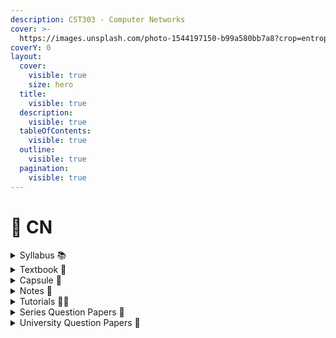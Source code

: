 ```yaml
---
description: CST303 - Computer Networks
cover: >-
  https://images.unsplash.com/photo-1544197150-b99a580bb7a8?crop=entropy&cs=srgb&fm=jpg&ixid=M3wxOTcwMjR8MHwxfHNlYXJjaHw1fHxuZXR3b3JrfGVufDB8fHx8MTcxOTA1MjI2M3ww&ixlib=rb-4.0.3&q=85
coverY: 0
layout:
  cover:
    visible: true
    size: hero
  title:
    visible: true
  description:
    visible: true
  tableOfContents:
    visible: true
  outline:
    visible: true
  pagination:
    visible: true
---
```


# 🛜 CN

<details>

<summary>Syllabus 📚</summary>

[CST303](https://drive.google.com/file/d/11lWie2DJxvQEaMIKv1Dk_R_5jBplVsNy/view?usp=drive_link)👈

</details>

<details>

<summary>Textbook 📖</summary>

[CN Textbook](https://drive.google.com/drive/folders/15t6GH3Ub9mcDCsn0YTOmtlLgGUi9QcpE?usp=drive_link)👈

</details>

<details>

<summary>Capsule 💊</summary>

[CN Short Notes](https://drive.google.com/drive/folders/14cBP3Suil5Wz2KW0Wp7gx2JeTNCmpusj?usp=drive_link)👈

</details>

<details>

<summary>Notes 📒</summary>

[CN Notes](https://drive.google.com/drive/folders/1d3g9-VW9ITINwF_zhX_Wpj7IZrGwnjUu?usp=drive_link)👈

</details>

<details>

<summary>Tutorials 🧑‍🏫</summary>

[Computer Networks - Neso Academy](https://youtube.com/playlist?list=PLBlnK6fEyqRgMCUAG0XRw78UA8qnv6jEx\&feature=shared)👈

[Computer Networks (Complete Playlist) - Gate Smashers](https://youtube.com/playlist?list=PLxCzCOWd7aiGFBD2-2joCpWOLUrDLvVV_\&feature=shared) 👈

[Computer Networks - KTU Syllabus](https://youtube.com/playlist?list=PLhtX56ZhBiZF2RM1OmtUOnR9vA-JGSDuH\&feature=shared) 👈

[Manchester Encoding in 2 minutes - Devil's Workshop](https://youtu.be/XKtxxZ327UM?feature=shared) 👈

[Distance Vector Routing (Solved problem) - Lets Try](https://youtu.be/g95XtDqeUmQ?feature=shared) 👈

[Communication Networks Quality Of Service (QOS). - SK Wish](https://youtu.be/-cGMmSx9Ag0?feature=shared) 👈

[COMPUTER NETWORKS - S5 - EDULINE CSE KNOWLEDGE SHARING](https://youtube.com/playlist?list=PLI74-7rtCb9BRUw6JzCm_wwLdQJc3jSwO\&feature=shared)👈

</details>

<details>

<summary>Series Question Papers 📃</summary>

[CN Series QPs](https://drive.google.com/drive/folders/1jzEGhXrJibwOSbtdTbTuc_iuDYFd8TIO)👈

</details>

<details>

<summary>University Question Papers 📄</summary>

[CN PYQs](https://drive.google.com/drive/folders/1nLW2q0Lg_BqSP9ic0ijeht2yaAKUsjgd?usp=drive_link) 👈

</details>
